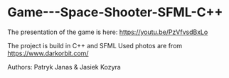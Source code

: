 # Game---Space-Shooter-SFML-C++

The presentation of the game is here:
https://youtu.be/PzVfvsdBxLo

The project is build in C++ and SFML
Used photos are from https://www.darkorbit.com/


Authors:
Patryk Janas & Jasiek Kozyra

